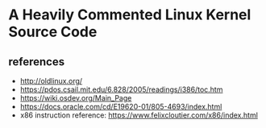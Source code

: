 # A Heavily Commented Linux Kernel Source Code


## references
* http://oldlinux.org/
* https://pdos.csail.mit.edu/6.828/2005/readings/i386/toc.htm
* https://wiki.osdev.org/Main_Page
* https://docs.oracle.com/cd/E19620-01/805-4693/index.html
* x86 instruction reference: https://www.felixcloutier.com/x86/index.html
